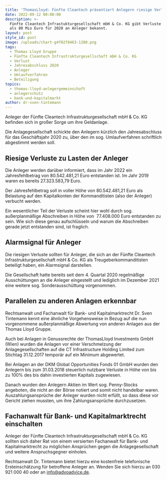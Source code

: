 ```yaml
---
title: 'ThomasLloyd: Fünfte Cleantech präsentiert Anlegern riesige Verluste'
date: 2022-09-12 00:00:00
description: >-
  Fünfte Cleantech Infrastukturgesellschaft mbH & Co. KG gibt Verluste von mehr
  als 80 Mio Euro für 2020 an Anleger bekannt. 
layout: post
style_id: post
image: /uploads/chart-g4f02f8463-1280.png
tags:
  - Thomas Lloyd Gruppe
  - Fünfte Cleantech Infrastrukturgesellschaft mbH & Co. KG
  - Verlust
  - Jahresabschluss 2020
  - Anleger
  - Umlaufverfahren
  - Beteiligung
topics:
  - thomas-lloyd-anlegergemeinschaft
  - anlegerschutz
  - bank-und-kapitalmarkt
author: dr-sven-tintemann
---
```

Anleger der Fünfte Cleantech Infrastrukturgesellschaft mbH & Co. KG befinden sich in gro&szlig;er Sorge um ihre Geldanlage.&nbsp;

Die Anlagegesellschaft schickte den Anlegern kürzlich den Jahresabschluss für das Geschäftsjahr 2020 zu, über den im sog. Umlaufverfahren schriftlich abgestimmt werden soll.&nbsp;

## Riesige Verluste zu Lasten der Anleger

Die Anleger werden darüber informiert, dass im Jahr 2022 ein Jahresfehlbetrag von 80.542.481,21 Euro entstanden ist. Im Jahr 2019 waren es bereits 27.323.583,79 Euro.&nbsp;

Der Jahresfehlbetrag soll in voller Höhe von 80.542.481,21 Euro als Belastung auf den Kapitalkonten der Kommanditisten (also der Anleger) verbucht werden.&nbsp;

Ein wesentlicher Teil der Verluste scheint hier wohl durch sog. au&szlig;erplanmä&szlig;ige Abschreiben in Höhe von&nbsp; 77.408.000 Euro entstanden zu sein. Wie sich diese genau aufschlüsseln und warum die Abschreiben gerade jetzt entstanden sind, ist fraglich.&nbsp;

## Alarmsignal für Anleger

Die riesigen Verluste sollten für Anleger, die sich an der Fünfte Cleantech Infrastrukturgesellschaft mbH & Co. KG als Treugeberkommanditisten beteiligt haben, ein Alarmsignal darstellen.&nbsp;

Die Gesellschaft hatte bereits seit dem 4. Quartal 2020 regelmä&szlig;ige Ausschüttungen an die Anleger eingestellt und lediglich im Dezember 2021 eine weitere sog. Sonderausschüttung vorgenommen.&nbsp;

## Parallelen zu anderen Anlagen erkennbar

Rechtsanwalt und Fachanwalt für Bank- und Kapitalmarktrecht Dr. Sven Tintemann kennt eine ähnliche Vorgehensweise in Bezug auf die nun vorgenommene au&szlig;erplanmä&szlig;ige Abwertung von anderen Anlagen aus der Thomas Lloyd Gruppe.

Auch bei Anlagen in Genussrechte der ThomasLloyd Investments GmbH (Wien) wurden die Anlagen vor einer Verschmelzung der Anlagegesellschaften auf die CT Infrastructure Holding Limited zum Stichtag 31.12.2017 temporär auf ein Minimum abgewertet.&nbsp;

Bei Anlagen an der DKM Global Opportunities Fonds 01 GmbH wurden den Anlegern bis zum 31.03.2018 steuerlich nutzbare Verluste in Höhe von bis zu 100% des bis dahin investierten Kapitals zugewiesen.&nbsp;

Danach wurden den Anlegern Aktien im Wert sog. Penny-Stocks angeboten, die nicht an der Börse notiert und somit nicht handelbar waren. Auszahlungsansprüche der Anleger wurden nicht erfüllt, so dass diese vor Gericht ziehen mussten, um ihre Zahlungsansprüche durchzusetzen.&nbsp;

## Fachanwalt für Bank- und Kapitalmarktrecht einschalten

Anleger der Fünfte Cleantech Infrastrukturgesellschaft mbH & Co. KG sollten sich daher Rat von einem versierten Fachanwalt für Bank- und Kapitalmarktrecht zu möglichen Ansprüchen gegen die Anlagegesellschaft und weitere Anspruchsgegner einholen.&nbsp;

Rechtsanwalt Dr. Tintemann bietet hierzu eine kostenfreie telefonische Ersteinschätzung für betroffene Anleger an. Wenden Sie sich hierzu an 030 921 000 40 oder an info@advoadvice.de.